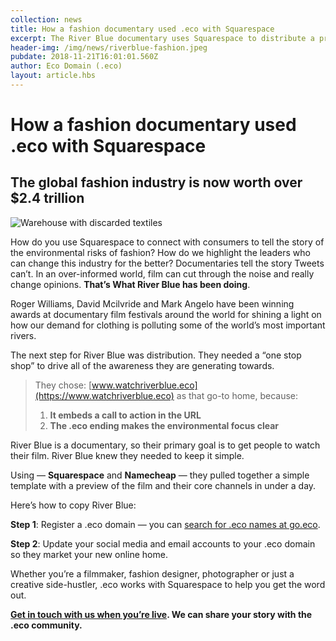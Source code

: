 ```yaml
---
collection: news
title: How a fashion documentary used .eco with Squarespace
excerpt: The River Blue documentary uses Squarespace to distribute a preview of their film
header-img: /img/news/riverblue-fashion.jpeg
pubdate: 2018-11-21T16:01:01.560Z
author: Eco Domain (.eco)
layout: article.hbs
---
```


# How a fashion documentary used .eco with Squarespace

## The global fashion industry is now worth over $2.4 trillion

![Warehouse with discarded textiles](/img/news/riverblue-fashion.jpeg)

How do you use Squarespace to connect with consumers to tell the story of the environmental risks of fashion? How do we highlight the leaders who can change this industry for the better? Documentaries tell the story Tweets can’t. In an over-informed world, film can cut through the noise and really change opinions. **That’s What River Blue has been doing**.

Roger Williams, David Mcilvride and Mark Angelo have been winning awards at documentary film festivals around the world for shining a light on how our demand for clothing is polluting some of the world’s most important rivers.

The next step for River Blue was distribution. They needed a “one stop shop” to drive all of the awareness they are generating towards.

> They chose: [www.watchriverblue.eco](https://www.watchriverblue.eco) as that go-to home, because:
>
> 1. **It embeds a call to action in the URL**
> 2. **The .eco ending makes the environmental focus clear**

River Blue is a documentary, so their primary goal is to get people to watch their film. River Blue knew they needed to keep it simple.

Using — **Squarespace** and **Namecheap** — they pulled together a simple template with a preview of the film and their core channels in under a day.

Here’s how to copy River Blue:

**Step 1**: Register a .eco domain — you can [search for .eco names at go.eco](/search/).

**Step 2**: Update your social media and email accounts to your .eco domain so they market your new online home.

Whether you’re a filmmaker, fashion designer, photographer or just a creative side-hustler, .eco works with Squarespace to help you get the word out.

**[Get in touch with us when you’re live](mailto:support@bigroom.eco). We can share your story with the .eco community.**
